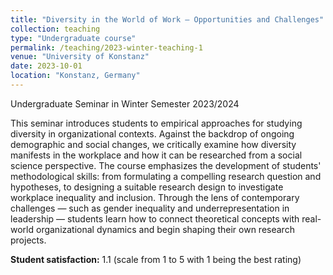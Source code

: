 ```yaml
---
title: "Diversity in the World of Work – Opportunities and Challenges"
collection: teaching
type: "Undergraduate course"
permalink: /teaching/2023-winter-teaching-1
venue: "University of Konstanz"
date: 2023-10-01
location: "Konstanz, Germany"
---
```


Undergraduate Seminar in Winter Semester 2023/2024

This seminar introduces students to empirical approaches for studying diversity in organizational contexts. Against the backdrop of ongoing demographic and social changes, we critically examine how diversity manifests in the workplace and how it can be researched from a social science perspective. The course emphasizes the development of students' methodological skills: from formulating a compelling research question and hypotheses, to designing a suitable research design to investigate workplace inequality and inclusion.
Through the lens of contemporary challenges — such as gender inequality and underrepresentation in leadership — students learn how to connect theoretical concepts with real-world organizational dynamics and begin shaping their own research projects.

**Student satisfaction:** 1.1 (scale from 1 to 5 with 1 being the best rating)
